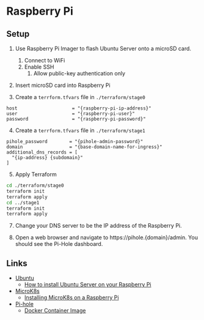 # Raspberry Pi

## Setup

1. Use Raspberry Pi Imager to flash Ubuntu Server onto a microSD card.
   1. Connect to WiFi
   2. Enable SSH
      1. Allow public-key authentication only
   
2. Insert microSD card into Raspberry Pi

3. Create a `terrform.tfvars` file in `./terraform/stage0`

```
host                    = "{raspberry-pi-ip-address}"
user                    = "{raspberry-pi-user}"
password                = "{raspberry-pi-password}"
```

4. Create a `terrform.tfvars` file in `./terraform/stage1`

```
pihole_password        = "{pihole-admin-password}"
domain                 = "{base-domain-name-for-ingress}"
additional_dns_records = [
  "{ip-address} {subdomain}"
]
```


5. Apply Terraform

```sh
cd ./terraform/stage0
terraform init
terraform apply
cd ../stage1
terraform init
terraform apply
```

7. Change your DNS server to be the IP address of the Raspberry Pi.

8. Open a web browser and navigate to https://pihole.{domain}/admin. You should see the Pi-Hole dashboard.

## Links

* [Ubuntu](https://ubuntu.com/)
  * [How to install Ubuntu Server on your Raspberry Pi](https://ubuntu.com/tutorials/how-to-install-ubuntu-on-your-raspberry-pi)
* [MicroK8s](https://microk8s.io/)
  * [Installing MicroK8s on a Raspberry Pi](https://microk8s.io/docs/install-raspberry-pi)
* [Pi-hole](https://pi-hole.net/)
  * [Docker Container Image](https://hub.docker.com/r/pihole/pihole)